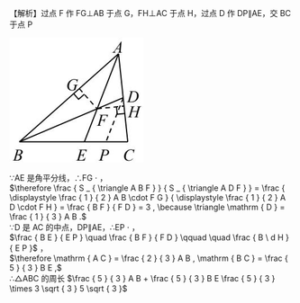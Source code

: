 【解析】过点 F 作 FG⊥AB 于点 G，FH⊥AC 于点 H，过点 D 作 DP∥AE，交 BC 于点 P

![](<../../qs_image_DB/专题1-2_一文吃透相似三角形12个模型·共14类题型（解析版）/d3eecdc697a79a7bed578283a9b12fe3fc133e26006f5817d3dde7f0d750db92.jpg>)

∵AE 是角平分线，∴FG $\cdot$ ，  
$\therefore \frac { S _ { \triangle A B F } } { S _ { \triangle A D F } } = \frac { \displaystyle \frac { 1 } { 2 } A B \cdot F G } { \displaystyle \frac { 1 } { 2 } A D \cdot F H } = \frac { B F } { F D } = 3 , \because \triangle \mathrm { D } = \frac { 1 } { 3 } A B .$   
∵D 是 AC 的中点，DP∥AE，∴EP $\cdot$ ，  
$\frac { B E } { E P } \quad \frac { B F } { F D } \qquad \quad \frac { B \ d H } { E P }$ ，  
$\therefore \mathrm { A C } = \frac { 2 } { 3 } A B , \mathrm { B C } = \frac { 5 } { 3 } B E ,$   
∴△ABC 的周长 $\frac { 5 } { 3 } A B + \frac { 5 } { 3 } B E \frac { 5 } { 3 } \times 3 \sqrt { 3 } 5 \sqrt { 3 }$
